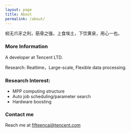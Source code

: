```yaml
---
layout: page
title: About
permalink: /about/
---
```

蚓无爪牙之利，筋骨之强，上食埃土，下饮黄泉，用心一也。

### More Information

  A developer at Tencent LTD. 
  
  Research: Realtime，Large-scale, Flexible data processing. 

### Research Interest: 
- MPP computing structure
- Auto job scheduling/parameter search
- Hardware boosting

### Contact me
Reach me at [fifteencai@tencent.com](mailto:fifteencai@tencent.com)
